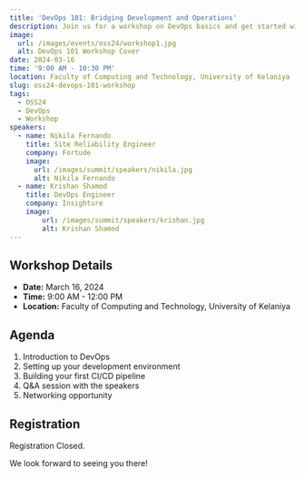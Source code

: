 ```yaml
---
title: 'DevOps 101: Bridging Development and Operations'
description: Join us for a workshop on DevOps basics and get started with building your first CI/CD pipeline.
image:
  url: /images/events/oss24/workshop1.jpg
  alt: DevOps 101 Workshop Cover
date: 2024-03-16
time: '9:00 AM - 10:30 PM'
location: Faculty of Computing and Technology, University of Kelaniya
slug: oss24-devops-101-workshop
tags:
  - OSS24
  - DevOps
  - Workshop
speakers:
  - name: Nikila Fernando
    title: Site Reliability Engineer
    company: Fortude
    image:
      url: /images/summit/speakers/nikila.jpg
      alt: Nikila Fernando
  - name: Krishan Shamod
    title: DevOps Engineer
    company: Insighture
    image:
        url: /images/summit/speakers/krishan.jpg
        alt: Krishan Shamod
---
```


## Workshop Details

- **Date:** March 16, 2024
- **Time:** 9:00 AM - 12:00 PM
- **Location:** Faculty of Computing and Technology, University of Kelaniya

## Agenda

1. Introduction to DevOps
2. Setting up your development environment
3. Building your first CI/CD pipeline
4. Q&A session with the speakers
5. Networking opportunity

## Registration

Registration Closed.

We look forward to seeing you there!